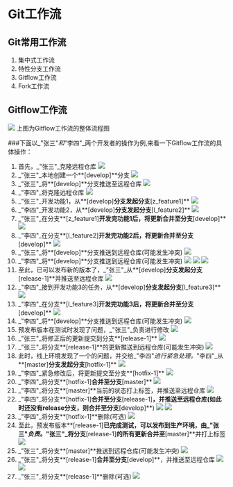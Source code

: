 # Git工作流
## Git常用工作流
1. 集中式工作流
2. 特性分支工作流
3. Gitflow工作流
4. Fork工作流

## Gitflow工作流
![](pic/gitflow.jpg)
上图为Gitflow工作流的整体流程图

###下面以_"张三"_和_"李四"_两个开发者的操作为例,来看一下Gitflow工作流的具体操作：

 1. 首先，_"张三"_克隆远程仓库
![](pic/clone_repository.jpg)
 2. _"张三"_本地创建一个**[develop]**分支
![](pic/branch_develop.jpg)
 3. _"张三"_将**[develop]**分支推送至远程仓库
![](pic/push_develop_init.jpg)
 4. _"李四"_将克隆远程仓库
![](pic/clone_repository2.jpg)
 5. _"张三"_开发功能1，从**[develop]**分支发起分支**[z_feature1]**
![](pic/z_feature1_init.jpg)
 6. _"李四"_开发功能2，从**[develop]**分支发起分支**[l_feature2]**
![](pic/l_feature2_init.jpg)
 7. _"张三"_在分支**[z_feature1]**开发完功能1后，将更新合并至分支**[develop]**
![](pic/z_feature1_merge.jpg)
 8. _"李四"_在分支**[l_feature2]**开发完功能2后，将更新合并至分支**[develop]**
![](pic/l_feature2_merge.jpg)
 9. _"张三"_将**[develop]**分支推送到远程仓库(可能发生冲突)
![](pic/z_feature1_push.jpg)
 10. _"李四"_将**[develop]**分支推送到远程仓库(可能发生冲突)
![](pic/l_feature2_push1.jpg)
![](pic/l_feature2_push2.jpg)
![](pic/l_feature2_push3.jpg)
 11. 至此，已可以发布新的版本了，_"张三"_从**[develop]**分支发起分支**[release-1]**并推送至远程仓库
![](pic/release1_init.jpg)
 12. _"李四"_接到开发功能3的任务，从**[develop]**分支发起分支**[l_feature3]**
![](pic/l_feature3_init.jpg)
 13. _"李四"_在分支**[l_feature3]**开发完功能3后，将更新合并至分支**[develop]**
![](pic/l_feature3_merge.jpg)
 14. _"李四"_将**[develop]**分支推送到远程仓库(可能发生冲突)
![](pic/l_feature3_push.jpg)
 15. 预发布版本在测试时发现了问题，_"张三"_负责进行修改
![](pic/release1_fix1.jpg)
 16. _"张三"_将修正后的更新提交到分支**[release-1]**
![](pic/release1_fix2.jpg)
 17. _"张三"_将分支**[release-1]**的更新推送到远程仓库(可能发生冲突)
![](pic/release1_fix3.jpg)
 18. 此时，线上环境发现了一个的问题，并交给_"李四"_进行紧急处理。_"李四"_从**[master]**分支发起分支**[hotfix-1]**
![](pic/hotfix1_init.jpg)
 19. _"李四"_紧急修改后，将更新提交至分支**[hotfix-1]**
![](pic/hotfix1_fix1.jpg)
 20. _"李四"_将分支**[hotfix-1]**合并至分支**[master]**
![](pic/hotfix1_fix2.jpg)
 21. _"李四"_将分支**[master]**当前的状态打上标签，并推送至远程仓库
 ![](pic/hotfix1_fix3.jpg)
 22. _"李四"_将分支**[hotfix-1]**合并至分支**[release-1]**，并推送至远程仓库(如此时还没有release分支，则合并至分支**[develop]**)
 ![](pic/hotfix1_fix4.jpg)
 ![](pic/hotfix1_fix5.jpg)
 23. _"李四"_将分支**[hotfix-1]**删除(可选)
 ![](pic/hotfix1_fix6.jpg)
 24. 至此，预发布版本**[release-1]**已完成测试，可以发布到生产环境，由_"张三"_负责。_"张三"_将分支**[release-1]**的所有更新合并至**[master]**并打上标签
![](pic/release1_merge.jpg)
 25. _"张三"_将分支**[master]**推送到远程仓库(可能发生冲突)
![](pic/release1_push.jpg)
 26. _"张三"_将分支**[release-1]**合并至分支**[develop]**，并推送至远程仓库
 ![](pic/release1_merge_develop1.jpg)
 ![](pic/release1_merge_develop2.jpg)
 26. _"张三"_将分支**[release-1]**删除(可选)
 ![](pic/release1_delete.jpg)